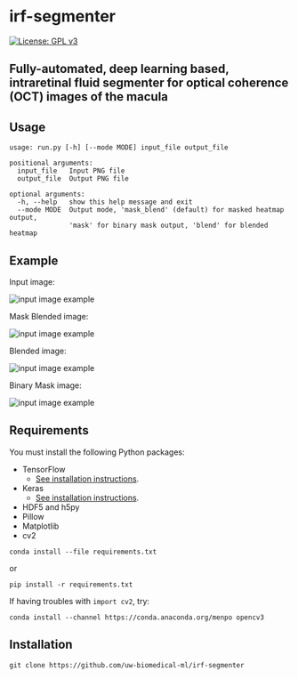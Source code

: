# irf-segmenter

[![License: GPL v3](https://img.shields.io/badge/License-GPL%20v3-blue.svg)](https://github.com/uw-biomedical-ml/irf-segmenter/blob/master/LICENSE)

## Fully-automated, deep learning based, intraretinal fluid segmenter for optical coherence (OCT) images of the macula

## Usage

```
usage: run.py [-h] [--mode MODE] input_file output_file

positional arguments:
  input_file   Input PNG file
  output_file  Output PNG file

optional arguments:
  -h, --help   show this help message and exit
  --mode MODE  Output mode, 'mask_blend' (default) for masked heatmap output,
               'mask' for binary mask output, 'blend' for blended heatmap
```

## Example

Input image:

![input image example](https://github.com/uw-biomedical-ml/irf-segmenter/raw/master/example.png "example.png")

Mask Blended image:

![input image example](https://github.com/uw-biomedical-ml/irf-segmenter/raw/master/output-mask_blend.png "output-mask_blend.png")

Blended image:

![input image example](https://github.com/uw-biomedical-ml/irf-segmenter/raw/master/output-blend.png "output-blend.png")

Binary Mask image:

![input image example](https://github.com/uw-biomedical-ml/irf-segmenter/raw/master/output-mask.png "output-mask.png")

## Requirements

You must install the following Python packages:

- TensorFlow 
  - [See installation instructions](https://www.tensorflow.org/install/).
- Keras
  - [See installation instructions](https://github.com/fchollet/keras).
- HDF5 and h5py
- Pillow
- Matplotlib
- cv2

`conda install --file requirements.txt`

or

`pip install -r requirements.txt`

If having troubles with `import cv2`, try:

`conda install --channel https://conda.anaconda.org/menpo opencv3`

## Installation

`git clone https://github.com/uw-biomedical-ml/irf-segmenter`




